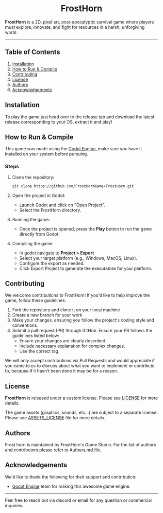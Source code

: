 <h1 align="center">FrostHorn</h1>

**FrostHorn** is a 2D, pixel art, post-apocalyptic survival game where players must explore, innovate, and fight for resources in a harsh, unforgiving world.

---
## Table of Contents

1. [Installation](#installation)
2. [How to Run & Compile](#how-to-run--compile)
3. [Contributing](#contributing)
4. [License](#license)
5. [Authors](#authors)
6. [Acknowledgements](#acknowledgements)


## Installation

To play the game just head over to the release tab and download the latest release corresponding to your OS, extract it and play!

## How to Run & Compile
This game was made using the [Godot Engine](https://godotengine.org/), make sure you have it installed on your system before pursuing.

### Steps

1. Clone the repository:
   ```bash
   git clone https://github.com/FrostHornGame/FrostHorn.git
   ```

2. Open the project in Godot:
    - Launch Godot and click on "Open Project".
    - Select the FrostHorn directory.

3. Running the game:
    - Once the project is opened, press the **Play** button to run the game directly from Godot.

4. Compiling the game
    - In godot navigate to **Project > Export**
    - Select your target platform (e.g., Windows, MacOS, Linux).
    - Configure the export as needed.
    - Click Export Project to generate the executables for your platform.

## Contributing

We welcome contributions to FrostHorn! If you'd like to help improve the game, follow these guidelines:
1. Fork the repository and clone it on your local machine
2. Create a new branch for your work
3. Make your changes, ensuring you follow the project's coding style and conventions.
4. Submit a pull request (PR) through GitHub. Ensure your PR follows the guidelines listed below:
    - Ensure your changes are clearly described.
    - Include necessary explanation for complex changes.
    - Use the correct tag.

We will only accept contributions via Pull Requests and would appreciate if you came to us to discuss about what you want to implement or contribute to, because if it hasn't been done it may be for a reason.

## License

**FrostHorn** is released under a custom license. Please see [LICENSE](./LICENSE.md) for more details.

The game assets (graphics, sounds, etc...) are subject to a separate license. Please see [ASSETS_LICENSE](./ASSETS_LICENSE.md) file for more details.

## Authors
Frost horn is maintained by FrostHorn's Game Studio. For the list of authors and contributors please refer to [Authors.md](./AUTHORS.md) file.

## Acknowledgements
We'd like to thank the following for their support and contribution:
- [Godot Engine](https://godotengine.org/) team for making this awesome game engine.

---
Feel free to reach out via discord or email for any question or commercial inquiries.

